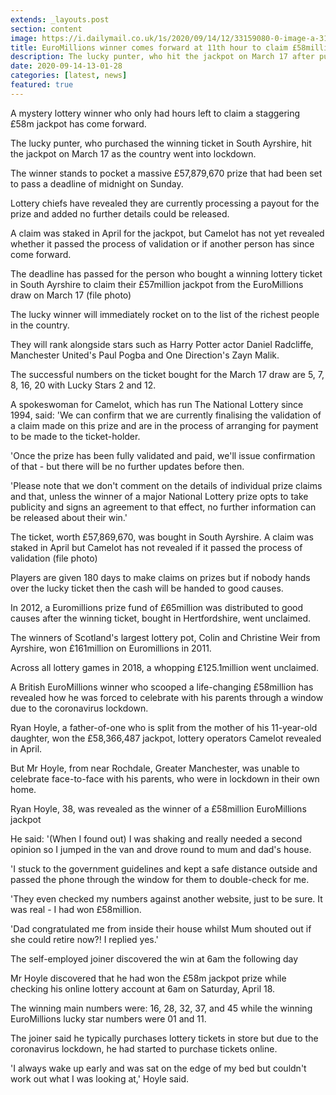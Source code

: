 ```yaml
---
extends: _layouts.post
section: content
image: https://i.dailymail.co.uk/1s/2020/09/14/12/33159080-0-image-a-31_1600081724324.jpg 
title: EuroMillions winner comes forward at 11th hour to claim £58million jackpot 
description: The lucky punter, who hit the jackpot on March 17 after purchasing a ticket in South Ayrshire, Scotland, stands to pocket a £57,879,670 prize that was set to pass a deadline of midnight on Sunday. 
date: 2020-09-14-13-01-28 
categories: [latest, news] 
featured: true 
--- 
```

A mystery lottery winner who only had hours left to claim a staggering £58m jackpot has come forward.

The lucky punter, who purchased the winning ticket in South Ayrshire, hit the jackpot on March 17 as the country went into lockdown.

The winner stands to pocket a massive £57,879,670 prize that had been set to pass a deadline of midnight on Sunday. 

Lottery chiefs have revealed they are currently processing a payout for the prize and added no further details could be released. 

A claim was staked in April for the jackpot, but Camelot has not yet revealed whether it passed the process of validation or if another person has since come forward.

The deadline has passed for the person who bought a winning lottery ticket in South Ayrshire to claim their £57million jackpot from the EuroMillions draw on March 17 (file photo)

The lucky winner will immediately rocket on to the list of the richest people in the country.

They will rank alongside stars such as Harry Potter actor Daniel Radcliffe, Manchester United's Paul Pogba and One Direction's Zayn Malik.

The successful numbers on the ticket bought for the March 17 draw are 5, 7, 8, 16, 20 with Lucky Stars 2 and 12.

A spokeswoman for Camelot, which has run The National Lottery since 1994, said: 'We can confirm that we are currently finalising the validation of a claim made on this prize and are in the process of arranging for payment to be made to the ticket-holder.

'Once the prize has been fully validated and paid, we'll issue confirmation of that - but there will be no further updates before then.

'Please note that we don't comment on the details of individual prize claims and that, unless the winner of a major National Lottery prize opts to take publicity and signs an agreement to that effect, no further information can be released about their win.'

The ticket, worth £57,869,670, was bought in South Ayrshire. A claim was staked in April but Camelot has not revealed if it passed the process of validation (file photo)

Players are given 180 days to make claims on prizes but if nobody hands over the lucky ticket then the cash will be handed to good causes.

In 2012, a Euromillions prize fund of £65million was distributed to good causes after the winning ticket, bought in Hertfordshire, went unclaimed.

The winners of Scotland's largest lottery pot, Colin and Christine Weir from Ayrshire, won £161million on Euromillions in 2011.

Across all lottery games in 2018, a whopping £125.1million went unclaimed.

A British EuroMillions winner who scooped a life-changing £58million has revealed how he was forced to celebrate with his parents through a window due to the coronavirus lockdown.

Ryan Hoyle, a father-of-one who is split from the mother of his 11-year-old daughter, won the £58,366,487 jackpot, lottery operators Camelot revealed in April. 

But Mr Hoyle, from near Rochdale, Greater Manchester, was unable to celebrate face-to-face with his parents, who were in lockdown in their own home. 

Ryan Hoyle, 38, was revealed as the winner of a £58million EuroMillions jackpot

He said: '(When I found out) I was shaking and really needed a second opinion so I jumped in the van and drove round to mum and dad's house.

'I stuck to the government guidelines and kept a safe distance outside and passed the phone through the window for them to double-check for me.

'They even checked my numbers against another website, just to be sure. It was real - I had won £58million.

'Dad congratulated me from inside their house whilst Mum shouted out if she could retire now?! I replied yes.' 

The self-employed joiner discovered the win at 6am the following day

Mr Hoyle discovered that he had won the £58m jackpot prize while checking his online lottery account at 6am on Saturday, April 18.

The winning main numbers were: 16, 28, 32, 37, and 45 while the winning EuroMillions lucky star numbers were 01 and 11.

The joiner said he typically purchases lottery tickets in store but due to the coronavirus lockdown, he had started to purchase tickets online.

'I always wake up early and was sat on the edge of my bed but couldn't work out what I was looking at,' Hoyle said.

